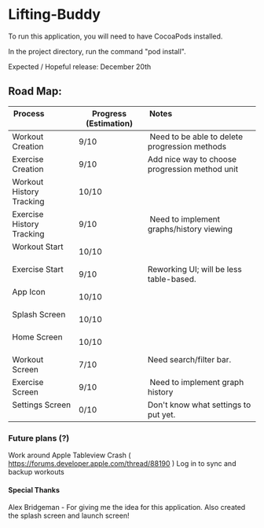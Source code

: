 # Lifting-Buddy

To run this application, you will need to have CocoaPods installed.

In the project directory, run the command "pod install".

Expected / Hopeful release: December 20th

## Road Map:

| Process                   | Progress (Estimation) | Notes                                          |
|---------------------------|-----------------------|------------------------------------------------|
| Workout Creation          | 9/10                  | Need to be able to delete progression methods  |
| Exercise Creation         | 9/10                  | Add nice way to choose progression method unit |
| Workout History Tracking  | 10/10                 |                                                |
| Exercise History Tracking | 9/10                  | Need to implement graphs/history viewing       |
| Workout Start             | 10/10                 |                                                |
| Exercise Start            | 9/10                  | Reworking UI; will be less table-based.        |
| App Icon                  | 10/10                 |                                                |
| Splash Screen             | 10/10                 |                                                |
| Home Screen               | 10/10                 |                                                |
| Workout Screen            | 7/10                  | Need search/filter bar.                        |
| Exercise Screen           | 9/10                  | Need to implement graph history                |
| Settings Screen           | 0/10                  | Don't know what settings to put yet.           |


### Future plans (?)
Work around Apple Tableview Crash ( https://forums.developer.apple.com/thread/88190 )
Log in to sync and backup workouts

#### Special Thanks
Alex Bridgeman - For giving me the idea for this application. Also created the splash screen and launch screen!
